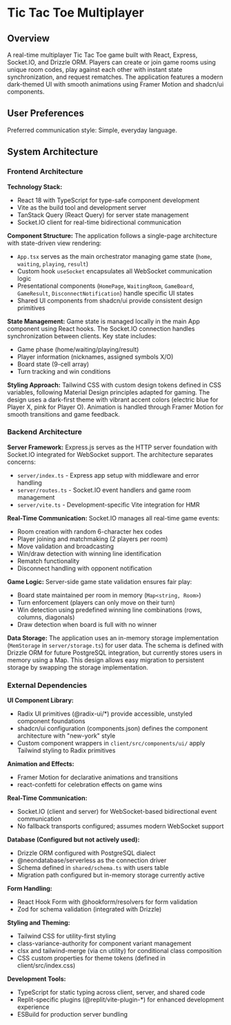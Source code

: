 # Tic Tac Toe Multiplayer

## Overview

A real-time multiplayer Tic Tac Toe game built with React, Express, Socket.IO, and Drizzle ORM. Players can create or join game rooms using unique room codes, play against each other with instant state synchronization, and request rematches. The application features a modern dark-themed UI with smooth animations using Framer Motion and shadcn/ui components.

## User Preferences

Preferred communication style: Simple, everyday language.

## System Architecture

### Frontend Architecture

**Technology Stack:**
- React 18 with TypeScript for type-safe component development
- Vite as the build tool and development server
- TanStack Query (React Query) for server state management
- Socket.IO client for real-time bidirectional communication

**Component Structure:**
The application follows a single-page architecture with state-driven view rendering:
- `App.tsx` serves as the main orchestrator managing game state (`home`, `waiting`, `playing`, `result`)
- Custom hook `useSocket` encapsulates all WebSocket communication logic
- Presentational components (`HomePage`, `WaitingRoom`, `GameBoard`, `GameResult`, `DisconnectNotification`) handle specific UI states
- Shared UI components from shadcn/ui provide consistent design primitives

**State Management:**
Game state is managed locally in the main App component using React hooks. The Socket.IO connection handles synchronization between clients. Key state includes:
- Game phase (home/waiting/playing/result)
- Player information (nicknames, assigned symbols X/O)
- Board state (9-cell array)
- Turn tracking and win conditions

**Styling Approach:**
Tailwind CSS with custom design tokens defined in CSS variables, following Material Design principles adapted for gaming. The design uses a dark-first theme with vibrant accent colors (electric blue for Player X, pink for Player O). Animation is handled through Framer Motion for smooth transitions and game feedback.

### Backend Architecture

**Server Framework:**
Express.js serves as the HTTP server foundation with Socket.IO integrated for WebSocket support. The architecture separates concerns:
- `server/index.ts` - Express app setup with middleware and error handling
- `server/routes.ts` - Socket.IO event handlers and game room management
- `server/vite.ts` - Development-specific Vite integration for HMR

**Real-Time Communication:**
Socket.IO manages all real-time game events:
- Room creation with random 6-character hex codes
- Player joining and matchmaking (2 players per room)
- Move validation and broadcasting
- Win/draw detection with winning line identification
- Rematch functionality
- Disconnect handling with opponent notification

**Game Logic:**
Server-side game state validation ensures fair play:
- Board state maintained per room in memory (`Map<string, Room>`)
- Turn enforcement (players can only move on their turn)
- Win detection using predefined winning line combinations (rows, columns, diagonals)
- Draw detection when board is full with no winner

**Data Storage:**
The application uses an in-memory storage implementation (`MemStorage` in `server/storage.ts`) for user data. The schema is defined with Drizzle ORM for future PostgreSQL integration, but currently stores users in memory using a Map. This design allows easy migration to persistent storage by swapping the storage implementation.

### External Dependencies

**UI Component Library:**
- Radix UI primitives (@radix-ui/*) provide accessible, unstyled component foundations
- shadcn/ui configuration (components.json) defines the component architecture with "new-york" style
- Custom component wrappers in `client/src/components/ui/` apply Tailwind styling to Radix primitives

**Animation and Effects:**
- Framer Motion for declarative animations and transitions
- react-confetti for celebration effects on game wins

**Real-Time Communication:**
- Socket.IO (client and server) for WebSocket-based bidirectional event communication
- No fallback transports configured; assumes modern WebSocket support

**Database (Configured but not actively used):**
- Drizzle ORM configured with PostgreSQL dialect
- @neondatabase/serverless as the connection driver
- Schema defined in `shared/schema.ts` with users table
- Migration path configured but in-memory storage currently active

**Form Handling:**
- React Hook Form with @hookform/resolvers for form validation
- Zod for schema validation (integrated with Drizzle)

**Styling and Theming:**
- Tailwind CSS for utility-first styling
- class-variance-authority for component variant management
- clsx and tailwind-merge (via cn utility) for conditional class composition
- CSS custom properties for theme tokens (defined in client/src/index.css)

**Development Tools:**
- TypeScript for static typing across client, server, and shared code
- Replit-specific plugins (@replit/vite-plugin-*) for enhanced development experience
- ESBuild for production server bundling